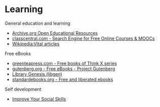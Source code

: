 # Learning

General education and learning
- [Archive.org Open Educational Resources](https://archive.org/details/education)
- [classcentral.com - Search Engine for Free Online Courses & MOOCs](https://www.classcentral.com/)
- [Wikipedia:Vital articles](https://en.wikipedia.org/wiki/Wikipedia:Vital_articles)

Free eBooks
- [greenteapress.com - Free books of Think X series](https://greenteapress.com/)
- [gutenberg.org - Free eBooks - Project Gutenberg](https://www.gutenberg.org/)
- [Library Genesis (libgen)](http://gen.lib.rus.ec/)
- [standardebooks.org - Free and liberated ebooks](https://standardebooks.org/ebooks)


Self development
- [Improve Your Social Skills](https://www.improveyoursocialskills.com/)
